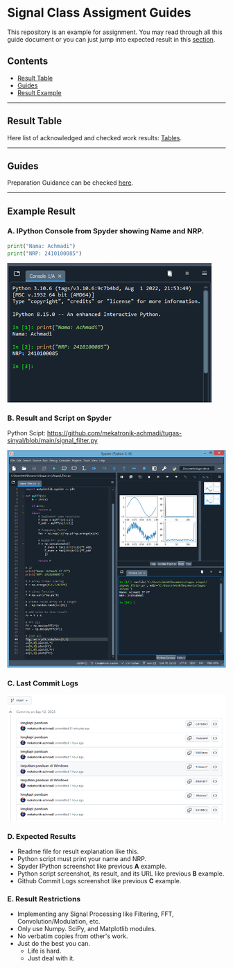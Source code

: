 # Signal Class Assigment Guides

This repository is an example for assignment.
You may read through all this guide document or you can just jump into expected result in this [section](https://github.com/mekatronik-achmadi/tugas-sinyal/tree/main/Tugas_Python_1#example-result).

## Contents
- [Result Table](https://github.com/mekatronik-achmadi/tugas-sinyal/tree/main/Tugas_Python_1#result-table)
- [Guides](https://github.com/mekatronik-achmadi/tugas-sinyal/tree/main/Tugas_Python_1#guides)
- [Result Example](https://github.com/mekatronik-achmadi/tugas-sinyal/tree/main/Tugas_Python_1#example-result)

---

## Result Table

Here list of acknowledged and checked work results: [Tables](https://github.com/mekatronik-achmadi/tugas-sinyal/blob/main/Tugas_Python_1/results.md).

---

## Guides

Preparation Guidance can be checked [here](https://github.com/mekatronik-achmadi/tugas-sinyal/blob/main/Tugas_Python_1/guides.md).

---

## Example Result

### A. IPython Console from Spyder showing Name and NRP.

```py
print("Nama: Achmadi")
print("NRP: 2410100085")
```

![image](images/result0.png)

### B. Result and Script on Spyder

Python Scipt: https://github.com/mekatronik-achmadi/tugas-sinyal/blob/main/signal_filter.py

![image](images/result1.png)

### C. Last Commit Logs

![image](images/result2.png)

### D. Expected Results
- Readme file for result explanation like this.
- Python script must print your name and NRP.
- Spyder IPython screenshot like previous **A** example.
- Python script screenshot, its result, and its URL like previous **B** example.
- Github Commit Logs screenshot like previous **C** example.

### E. Result Restrictions
- Implementing any Signal Processing like Filtering, FFT, Convolution/Modulation, etc.
- Only use Numpy. SciPy, and Matplotlib modules.
- No verbatim copies from other's work.
- Just do the best you can.
	+ Life is hard.
	+ Just deal with it.
